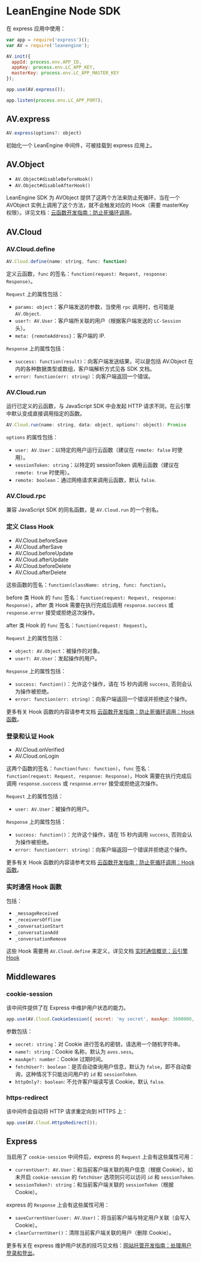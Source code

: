 # LeanEngine Node SDK

在 express 应用中使用：

```javascript
var app = require('express')();
var AV = require('leanengine');

AV.init({
  appId: process.env.APP_ID,
  appKey: process.env.LC_APP_KEY,
  masterKey: process.env.LC_APP_MASTER_KEY
});

app.use(AV.express());

app.listen(process.env.LC_APP_PORT);
```

## AV.express

```javascript
AV.express(options?: object)
```

初始化一个 LeanEngine 中间件，可被挂载到 express 应用上。

## AV.Object

* `AV.Object#disableBeforeHook()`
* `AV.Object#disableAfterHook()`

LeanEngine SDK 为 AVObject 提供了这两个方法来防止死循环，当在一个 AVObject 实例上调用了这个方法，就不会触发对应的 Hook（需要 masterKey 权限）。详见文档：[云函数开发指南：防止死循环调用](https://leancloud.cn/docs/leanengine_cloudfunction_guide-node.html#防止死循环调用)。

## AV.Cloud

### AV.Cloud.define

```javascript
AV.Cloud.define(name: string, func: function)
```

定义云函数，`func` 的签名：`function(request: Request, response: Response)`。

`Request` 上的属性包括：

* `params: object`：客户端发送的参数，当使用 `rpc` 调用时，也可能是 `AV.Object`.
* `user?: AV.User`：客户端所关联的用户（根据客户端发送的 `LC-Session` 头）。
* `meta: {remoteAddress}`：客户端的 IP.

`Response` 上的属性包括：

* `success: function(result)`：向客户端发送结果，可以是包括 AV.Object 在内的各种数据类型或数组，客户端解析方式见各 SDK 文档。
* `error: function(err: string)`：向客户端返回一个错误。

### AV.Cloud.run

运行已定义的云函数，与 JavaScript SDK 中会发起 HTTP 请求不同，在云引擎中默认变成直接调用指定的函数。

```javascript
AV.Cloud.run(name: string, data: object, options?: object): Promise
```

`options` 的属性包括：

* `user: AV.User`：以特定的用户运行云函数（建议在 `remote: false` 时使用）。
* `sessionToken: string`：以特定的 sessionToken 调用云函数（建议在 `remote: true` 时使用）。
* `remote: boolean`：通过网络请求来调用云函数，默认 `false`.

### AV.Cloud.rpc

兼容 JavaScript SDK 的同名函数，是 `AV.Cloud.run` 的一个别名。

### 定义 Class Hook

* AV.Cloud.beforeSave
* AV.Cloud.afterSave
* AV.Cloud.beforeUpdate
* AV.Cloud.afterUpdate
* AV.Cloud.beforeDelete
* AV.Cloud.afterDelete

这些函数的签名：`function(className: string, func: function)`。

before 类 Hook 的 `func` 签名：`function(request: Request, response: Response)`，after 类 Hook 需要在执行完成后调用 `response.success` 或 `response.error` 接受或拒绝这次操作。

after 类 Hook 的 `func` 签名：`function(request: Request)`。

`Request` 上的属性包括：

* `object: AV.Object`：被操作的对象。
* `user?: AV.User`：发起操作的用户。

`Response` 上的属性包括：

* `success: function()`：允许这个操作，请在 15 秒内调用 `success`, 否则会认为操作被拒绝。
* `error: function(err: string)`：向客户端返回一个错误并拒绝这个操作。

更多有关 Hook 函数的内容请参考文档 [云函数开发指南：防止死循环调用：Hook 函数](https://leancloud.cn/docs/leanengine_cloudfunction_guide-node.html#Hook_函数)。

### 登录和认证 Hook

* AV.Cloud.onVerified
* AV.Cloud.onLogin

这两个函数的签名：`function(func: function)`，`func` 签名：`function(request: Request, response: Response)`，Hook 需要在执行完成后调用 `response.success` 或 `response.error` 接受或拒绝这次操作。

`Request` 上的属性包括：

* `user: AV.User`：被操作的用户。

`Response` 上的属性包括：

* `success: function()`：允许这个操作，请在 15 秒内调用 `success`, 否则会认为操作被拒绝。
* `error: function(err: string)`：向客户端返回一个错误并拒绝这个操作。

更多有关 Hook 函数的内容请参考文档 [云函数开发指南：防止死循环调用：Hook 函数](https://leancloud.cn/docs/leanengine_cloudfunction_guide-node.html#Hook_函数)。

### 实时通信 Hook 函数

包括：

* `_messageReceived`
* `_receiversOffline`
* `_conversationStart`
* `_conversationAdd`
* `_conversationRemove`

这些 Hook 需要用 `AV.Cloud.define` 来定义，详见文档 [实时通信概览：云引擎 Hook](https://leancloud.cn/docs/realtime_v2.html#云引擎_Hook)

## Middlewares

### cookie-session

该中间件提供了在 Express 中维护用户状态的能力。

```javascript
app.use(AV.Cloud.CookieSession({ secret: 'my secret', maxAge: 3600000, fetchUser: true }));
```

参数包括：

* `secret: string`：对 Cookie 进行签名的密钥，请选用一个随机字符串。
* `name?: string`：Cookie 名称，默认为 `avos.sess`。
* `maxAge?: number`：Cookie 过期时间。
* `fetchUser?: boolean`：是否自动查询用户信息，默认为 `false`，即不自动查询，这种情况下只能访问用户的 `id` 和 `sessionToken`.
* `httpOnly?: boolean`: 不允许客户端读写该 Cookie，默认 `false`.

### https-redirect

该中间件会自动将 HTTP 请求重定向到 HTTPS 上：

```javascript
app.use(AV.Cloud.HttpsRedirect());
```

## Express

当启用了 `cookie-session` 中间件后，express 的 `Request` 上会有这些属性可用：

* `currentUser?: AV.User`：和当前客户端关联的用户信息（根据 Cookie），如未开启 `cookie-session` 的 `fetchUser` 选项则只可以访问 `id` 和 `sessionToken`.
* `sessionToken?: string`：和当前客户端关联的 `sessionToken`（根据 Cookie）。

express 的 `Response` 上会有这些属性可用：

* `saveCurrentUser(user: AV.User)`：将当前客户端与特定用户关联（会写入 Cookie）。
* `clearCurrentUser()`：清除当前客户端关联的用户（删除 Cookie）。

更多有关在 express 维护用户状态的技巧见文档：[网站托管开发指南：处理用户登录和登出](https://leancloud.cn/docs/leanengine_webhosting_guide-node.html#处理用户登录和登出)。
